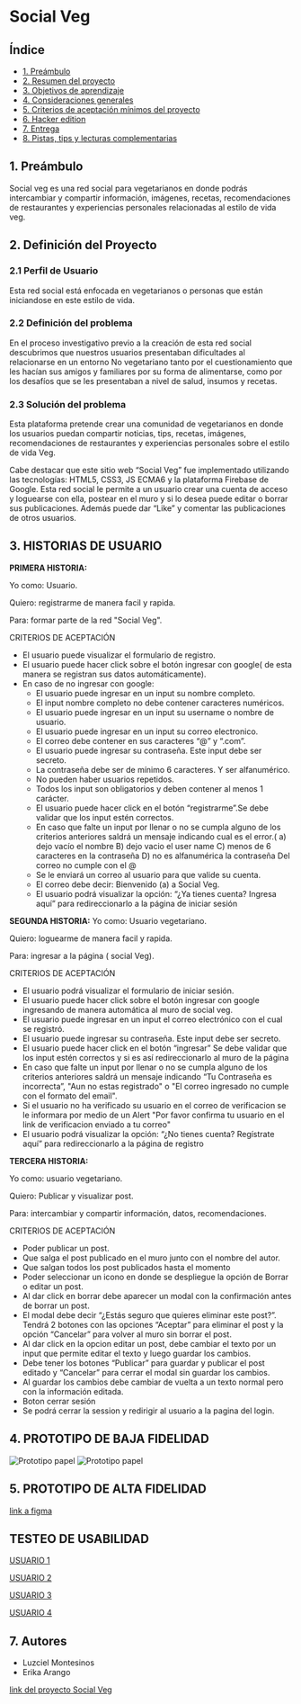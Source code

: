 # Social Veg 


## Índice

* [1. Preámbulo](#1-preámbulo)
* [2. Resumen del proyecto](#2-resumen-del-proyecto)
* [3. Objetivos de aprendizaje](#3-objetivos-de-aprendizaje)
* [4. Consideraciones generales](#4-consideraciones-generales)
* [5. Criterios de aceptación mínimos del proyecto](#5-criterios-de-aceptación-mínimos-del-proyecto)
* [6. Hacker edition](#6-hacker-edition)
* [7. Entrega](#7-entrega)
* [8. Pistas, tips y lecturas complementarias](#8-pistas-tips-y-lecturas-complementarias)

## 1. Preámbulo

Social veg es una red social para vegetarianos en donde  podrás intercambiar y compartir  información, imágenes, recetas, recomendaciones de restaurantes y experiencias personales relacionadas al estilo de vida veg.

## 2. Definición del Proyecto

### 2.1 Perfil de Usuario

Esta red social está enfocada en vegetarianos o personas que están iniciandose en este estilo de vida.

### 2.2 Definición del problema

En el proceso investigativo previo a la creación de esta red social descubrimos que nuestros usuarios presentaban dificultades al relacionarse en un entorno No vegetariano tanto por el cuestionamiento que les hacían sus amigos y familiares por su forma de alimentarse, como por los desafíos que se les presentaban a nivel de salud, insumos y recetas.


### 2.3 Solución del problema

Esta plataforma pretende crear una comunidad de vegetarianos en donde los usuarios puedan compartir noticias, tips, recetas, imágenes, recomendaciones de restaurantes y experiencias personales sobre el estilo de vida Veg.

Cabe destacar que este sitio web “Social Veg” fue implementado utilizando las tecnologías: HTML5, CSS3, JS ECMA6 y la plataforma Firebase de Google. Esta red social le permite a un usuario crear una cuenta de acceso y loguearse con ella, postear en el muro y si lo desea puede editar o borrar sus publicaciones.  Además puede dar “Like” y comentar las publicaciones de otros usuarios.


## 3. HISTORIAS DE USUARIO

**PRIMERA HISTORIA:**

Yo como: Usuario.

Quiero: registrarme de manera facil y rapida.

Para: formar parte de la red "Social Veg".


CRITERIOS DE ACEPTACIÓN

* El usuario puede visualizar el formulario de registro.
* El usuario puede hacer click sobre el botón ingresar con google( de esta manera se registran sus datos automáticamente).
* En caso de no ingresar con google:
  - El usuario puede ingresar en un input su nombre completo.
  - El input nombre completo no debe contener caracteres numéricos.
  - El usuario puede ingresar en un input su username o nombre de usuario.
  - El usuario puede ingresar en un input su correo electronico.
  - El correo debe contener en sus caracteres “@” y  “.com”.
  - El usuario puede ingresar su contraseña. Este input debe ser secreto.
  - La contraseña debe ser de mínimo 6 caracteres. Y ser alfanumérico.
  - No pueden haber usuarios repetidos.
  - Todos los input son obligatorios y deben contener al menos 1 carácter.
  - El usuario puede hacer click en el botón “registrarme”.Se debe validar que los input estén correctos.
  - En caso que falte un input por llenar o no se cumpla alguno de los criterios anteriores saldrá un mensaje indicando cual es el error.( a) dejo vacío el nombre B) dejo vacio el user name C) menos de 6 caracteres en la contraseña D) no es alfanumérica la contraseña Del correo no cumple con el @ 
  - Se le enviará un correo al usuario para que valide su cuenta.
  - El correo debe decir: Bienvenido (a) a Social Veg.
  - El usuario podrá visualizar la opción: “¿Ya tienes cuenta? Ingresa aquí” para redireccionarlo a la página de iniciar sesión 

**SEGUNDA HISTORIA:**
Yo como: Usuario vegetariano.

Quiero: loguearme de manera facil y rapida.

Para: ingresar a la página ( social Veg).

CRITERIOS DE ACEPTACIÓN

* El usuario podrá visualizar el formulario de iniciar sesión.
* El usuario puede hacer click sobre el botón ingresar con google ingresando de manera automática al muro de social veg.
* El usuario puede ingresar en un input el correo electrónico con el cual se registró.
* El usuario puede ingresar su contraseña. Este input debe ser secreto.
*  El usuario puede hacer click en el botón “ingresar”
Se debe validar que los input estén correctos y si es así redireccionarlo al muro de la página
* En caso que falte un input por llenar o no se cumpla alguno de los criterios anteriores saldrá un mensaje indicando “Tu Contraseña es incorrecta”, "Aun no estas registrado" o "El correo ingresado no cumple con el formato del email".
* Si el usuario no ha verificado su usuario en el correo de verificacion se le informara por medio de un Alert "Por favor confirma tu usuario en el link de verificacion enviado a tu correo"
* El usuario podrá visualizar la opción: “¿No tienes cuenta? Regístrate aquí” para redireccionarlo a la página de registro

**TERCERA HISTORIA:**

Yo como: usuario vegetariano.

Quiero: Publicar y visualizar post. 

Para: intercambiar y compartir información, datos, recomendaciones.

CRITERIOS DE ACEPTACIÓN

- Poder publicar un post.
- Que salga el post publicado en el muro junto con el nombre del autor.
- Que salgan todos los post publicados hasta el momento
- Poder seleccionar un icono en donde se despliegue la opción de Borrar o editar un post. 
- Al dar click en borrar debe aparecer un modal con la confirmación antes de borrar un post.
- El modal debe decir  “¿Estás seguro que quieres eliminar este post?”. Tendrá 2 botones con las opciones “Aceptar” para eliminar el post y la opción “Cancelar” para volver al muro sin borrar el post. 
- Al dar click en la opcion editar un post, debe cambiar el texto por un input que permite editar el texto y luego guardar los cambios.
- Debe tener los botones “Publicar” para guardar y publicar el post editado y “Cancelar” para cerrar el modal sin guardar los cambios.
- Al guardar los cambios debe cambiar de vuelta a un texto normal pero con la información editada.
- Boton cerrar sesión
- Se podrá cerrar la session y redirigir al usuario a la pagina del login.

## 4. PROTOTIPO DE BAJA FIDELIDAD
![Prototipo papel](src/data/image/)
![Prototipo papel](src/data/image/.jpg)

## 5. PROTOTIPO DE ALTA FIDELIDAD


[link a figma](https://www.figma.com/file/zArEEulrZsJCpNGvHHilrT/PokeDatos?node-id=141%3A0)

## TESTEO DE USABILIDAD

[USUARIO 1](https://www.loom.com/share/f1d3b6ef531449ecb11128e5cf9eb857)

[USUARIO 2]()

[USUARIO 3]()

[USUARIO 4]()



## 7. Autores
* Luzciel Montesinos
* Erika Arango 

[link del proyecto Social Veg]()